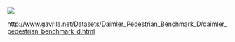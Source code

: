 ![](http://www.gavrila.net/Datasets/Daimler_Pedestrian_Benchmark_D/ped_segm_bench_image_h150_1.jpg)

http://www.gavrila.net/Datasets/Daimler_Pedestrian_Benchmark_D/daimler_pedestrian_benchmark_d.html

